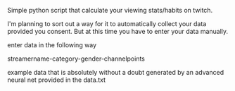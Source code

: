 Simple python script that calculate your viewing stats/habits on twitch.

I'm planning to sort out a way for it to automatically collect your data provided you consent.
But at this time you have to enter your data manually.

enter data in the following way

streamername-category-gender-channelpoints

example data that is absolutely without a doubt generated by an advanced neural net provided in the data.txt